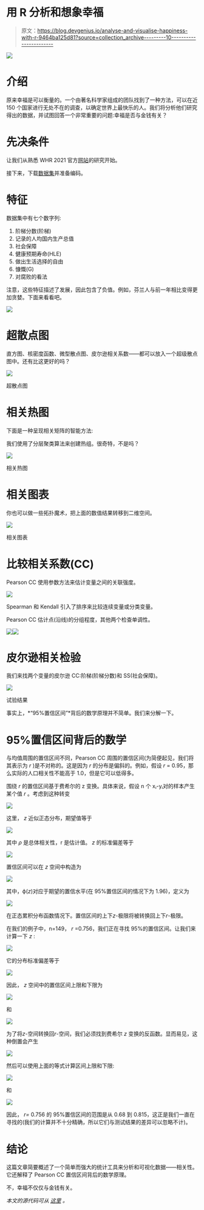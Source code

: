 # 用 R 分析和想象幸福

> 原文：<https://blog.devgenius.io/analyse-and-visualise-happiness-with-r-9464ba125d81?source=collection_archive---------10----------------------->

![](img/ec960b3fc41690194e8dff8c39d381a6.png)

# 介绍

原来幸福是可以衡量的。一个由著名科学家组成的团队找到了一种方法，可以在近 150 个国家进行无处不在的调查，以确定世界上最快乐的人。我们将分析他们研究得出的数据，并试图回答一个非常重要的问题:幸福是否与金钱有关？

# 先决条件

让我们从熟悉 WHR 2021 官方[网站](https://worldhappiness.report/ed/2021/)的研究开始。

接下来，下载[数据集](https://github.com/Vice10/datasets/blob/main/whr_2021.csv)并准备编码。

# 特征

数据集中有七个数字列:

1.  阶梯分数(阶梯)
2.  记录的人均国内生产总值
3.  社会保障
4.  健康预期寿命(HLE)
5.  做出生活选择的自由
6.  慷慨(G)
7.  对腐败的看法

注意，这些特征描述了发展，因此包含了负值。例如，芬兰人与前一年相比变得更加贪婪。下面来看看吧。

![](img/47d47bf44c307fa520f1e4f9a10b9d0a.png)

# 超散点图

直方图、核密度函数、微型散点图、皮尔逊相关系数——都可以放入一个超级散点图中。还有比这更好的吗？

![](img/32c64444fd429115376dcb4b34471b9d.png)

超散点图

# 相关热图

下面是一种呈现相关矩阵的智能方法:

我们使用了分层聚类算法来创建热组。很奇特，不是吗？

![](img/ab08e7e69d3c26d9f0c06250ce060c25.png)

相关热图

# 相关图表

你也可以做一些拓扑魔术，把上面的数值结果转移到二维空间。

![](img/5e00beafc0814d0a056983fb2c1b8a4d.png)

相关图表

# 比较相关系数(CC)

Pearson CC 使用参数方法来估计变量之间的关联强度。

![](img/3b9fa70fee2beed0a5f10971b2a9462a.png)

Spearman 和 Kendall 引入了排序来比较连续变量或分类变量。

Pearson CC 估计点(沿线)的分组程度，其他两个检查单调性。

![](img/d5a45fcb1e368e1d8c3d68beff912d4f.png)![](img/200e4d79c543cb1fda27fd37f524d526.png)

# 皮尔逊相关检验

我们来找两个变量的皮尔逊 CC:阶梯(阶梯分数)和 SS(社会保障)。

![](img/115146e2d9693513c3e6c8180984e037.png)

试验结果

事实上，*“95%置信区间”*背后的数学原理并不简单。我们来分解一下。

# 95%置信区间背后的数学

与均值周围的置信区间不同，Pearson CC 周围的置信区间(为简便起见，我们将其表示为 *r* )是不对称的。这是因为 *r* 的分布是偏斜的。例如，假设 *r* = 0.95，那么实际的人口相关性不能高于 1.0，但是它可以低得多。

围绕 *r* 的置信区间基于费希尔的 z 变换。具体来说，假设 n 个 xᵢ-yᵢ对的样本产生某个值 *r* 。考虑到这种转变

![](img/b1f8771e18382e0384be5a68fd8ee401.png)

这里， *z* 近似正态分布，期望值等于

![](img/ad950c43791b1cc4cdf82f789fa64d49.png)

其中 *ρ* 是总体相关性，r 是估计值。 *z* 的标准偏差等于

![](img/6522220a8d17057e4c8b869097842b5c.png)

置信区间可以在 *z* 空间中构造为

![](img/b007ccebfeec507b0a424290555986bf.png)

其中，ф(*z*)对应于期望的置信水平(在 95%置信区间的情况下为 1.96)，定义为

![](img/f533f3be62f9652c8e895dbe5a5368a5.png)

在正态累积分布函数情况下。置信区间的上下*z*-极限将被转换回上下*r*-极限。

在我们的例子中，n=149， *r* =0.756，我们正在寻找 95%的置信区间。让我们来计算一下 *z* :

![](img/b861a12374d40459c7e0358682f7608f.png)

它的分布标准偏差等于

![](img/bd24f6032efb8173b69208805c34281e.png)

因此， *z* 空间中的置信区间上限和下限为

![](img/aeaaf75423cea5ffaafe95ee5a1bd6f7.png)

和

![](img/ad1e78514cd5ff5cb863026a6ff77fe7.png)

为了将*z*-空间转换回*r*-空间，我们必须找到费希尔 *z* 变换的反函数。显而易见，这种倒置会产生

![](img/adc7cc2f2df02581aada711a3657ffac.png)

然后可以使用上面的等式计算区间上限和下限:

![](img/06cfefe7ab79d7ae82cf957e13d15d70.png)

和

![](img/17deabb38b9148bbd0fcb337c1bf20e0.png)

因此， *r=* 0.756 的 95%置信区间的范围是从 0.68 到 0.815，这正是我们一直在寻找的(我们的计算并不十分精确，所以它们与测试结果的差异可以忽略不计)。

# 结论

这篇文章简要概述了一个简单而强大的统计工具来分析和可视化数据——相关性。它还解释了 Pearson CC 置信区间背后的数学原理。

不，幸福不仅仅与金钱有关。

*本文的源代码可从* [*这里*](https://github.com/Vice10/ds_notebooks/blob/main/whr_src.r) *。*